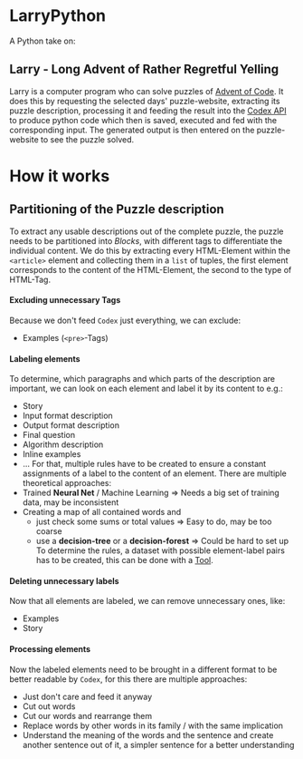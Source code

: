 # LarryPython
A Python take on:
## Larry - Long Advent of Rather Regretful Yelling
Larry is a computer program who can solve puzzles of [Advent of Code](https://adventofcode.com). It does this by requesting the selected days' puzzle-website, extracting its puzzle description, processing it and feeding the result into the [Codex API](https://beta.openai.com/docs/guides/code) to produce python code which then is saved, executed and fed with the corresponding input. The generated output is then entered on the puzzle-website to see the puzzle solved.

# How it works
## Partitioning of the Puzzle description
To extract any usable descriptions out of the complete puzzle, the puzzle needs to be partitioned into $Blocks$, with different tags to differentiate the individual content.
We do this by extracting every HTML-Element within the `<article>` element and collecting them in a `list` of tuples, the first element corresponds to the content of the HTML-Element, the second to the type of HTML-Tag.

#### Excluding unnecessary Tags
Because we don't feed ``Codex`` just everything, we can exclude:
- Examples (``<pre>``-Tags)

#### Labeling elements
To determine, which paragraphs and which parts of the description are important, we can look on each element and label it by its content to e.g.:
- Story
- Input format description
- Output format description
- Final question
- Algorithm description
- Inline examples
- ...
For that, multiple rules have to be created to ensure a constant assignments of a label to the content of an element. There are multiple theoretical approaches:
- Trained **Neural Net** / Machine Learning => Needs a big set of training data, may be inconsistent
- Creating a map of all contained words and
	- just check some sums or total values => Easy to do, may be too coarse
	- use a **decision-tree** or a **decision-forest** => Could be hard to set up
To determine the rules, a dataset with possible element-label pairs has to be created, this can be done with a [Tool](LabelingTool/README.md).

#### Deleting unnecessary labels
Now that all elements are labeled, we can remove unnecessary ones, like:
- Examples
- Story

#### Processing elements
Now the labeled elements need to be brought in a different format to be better readable by `Codex`, for this there are multiple approaches:
- Just don't care and feed it anyway
- Cut out words
- Cut our words and rearrange them
- Replace words by other words in its family / with the same implication
- Understand the meaning of the words and the sentence and create another sentence out of it, a simpler sentence for a better understanding